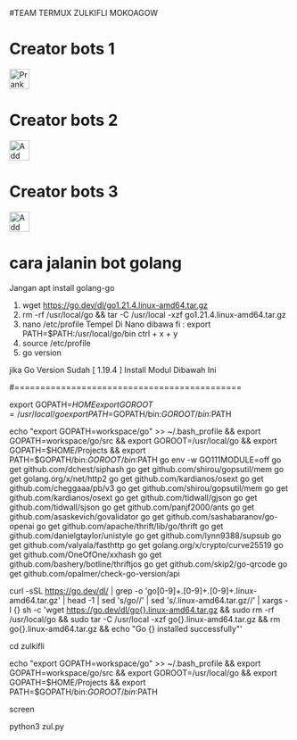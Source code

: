 #TEAM TERMUX ZULKIFLI MOKOAGOW

# Creator bots 1
<a href="https://line.me/R/ti/p/~zul.1.02"><img height="36" border="0" alt="PrankBots" src="https://scdn.line-apps.com/n/line_add_friends/btn/en.png"></a>
# Creator bots 2
<a href="https://line.me/ti/p/KWbhkYx8y6"><img height="36" border="0" alt="Add Friend" src="https://scdn.line-apps.com/n/line_add_friends/btn/en.png"></a>
# Creator bots 3
<a href="https://line.me/R/ti/p/~@936qdoju"><img height="36" border="0" alt="Add Friend" src="https://scdn.line-apps.com/n/line_add_friends/btn/en.png"></a>




# cara jalanin bot golang

Jangan apt install golang-go

1. wget https://go.dev/dl/go1.21.4.linux-amd64.tar.gz
2. rm -rf /usr/local/go && tar -C /usr/local -xzf go1.21.4.linux-amd64.tar.gz
3. nano /etc/profile
Tempel Di Nano dibawa fi : export PATH=$PATH:/usr/local/go/bin
ctrl + x + y
4. source /etc/profile
5. go version


jika Go Version Sudah [ 1.19.4 ] Install Modul Dibawah Ini

#============================================

export GOPATH=$HOME
export GOROOT=/usr/local/go
export PATH=$GOPATH/bin:$GOROOT/bin:$PATH

echo "export GOPATH=workspace/go" >> ~/.bash_profile && export GOPATH=workspace/go/src && export GOROOT=/usr/local/go && export GOPATH=$HOME/Projects && export PATH=$GOPATH/bin:$GOROOT/bin:$PATH
go env -w GO111MODULE=off
go get github.com/dchest/siphash
go get github.com/shirou/gopsutil/mem
go get golang.org/x/net/http2
go get github.com/kardianos/osext
go get github.com/cheggaaa/pb/v3
go get github.com/shirou/gopsutil/mem
go get github.com/kardianos/osext
go get github.com/tidwall/gjson
go get github.com/tidwall/sjson
go get github.com/panjf2000/ants
go get github.com/asaskevich/govalidator
go get github.com/sashabaranov/go-openai
go get github.com/apache/thrift/lib/go/thrift
go get github.com/danielgtaylor/unistyle
go get github.com/lynn9388/supsub
go get github.com/valyala/fasthttp
go get golang.org/x/crypto/curve25519
go get github.com/OneOfOne/xxhash
go get github.com/bashery/botline/thriftjos
go get github.com/skip2/go-qrcode
go get github.com/opalmer/check-go-version/api

curl -sSL https://go.dev/dl/ | grep -o 'go[0-9]\+\.[0-9]\+\.[0-9]\+\.linux-amd64.tar.gz' | head -1 | sed 's/go//' | sed 's/\.linux-amd64.tar.gz//' | xargs -I {} sh -c 'wget https://go.dev/dl/go{}.linux-amd64.tar.gz && sudo rm -rf /usr/local/go && sudo tar -C /usr/local -xzf go{}.linux-amd64.tar.gz && rm go{}.linux-amd64.tar.gz && echo "Go {} installed successfully"'

cd zulkifli

echo "export GOPATH=workspace/go" >> ~/.bash_profile && export GOPATH=workspace/go/src && export GOROOT=/usr/local/go && export GOPATH=$HOME/Projects && export PATH=$GOPATH/bin:$GOROOT/bin:$PATH

screen

python3 zul.py
